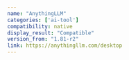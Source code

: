 ```yaml
---
name: "AnythingLLM"
categories: ['ai-tool']
compatibility: native
display_result: "Compatible"
version_from: "1.81-r2"
link: https://anythingllm.com/desktop
---
```

